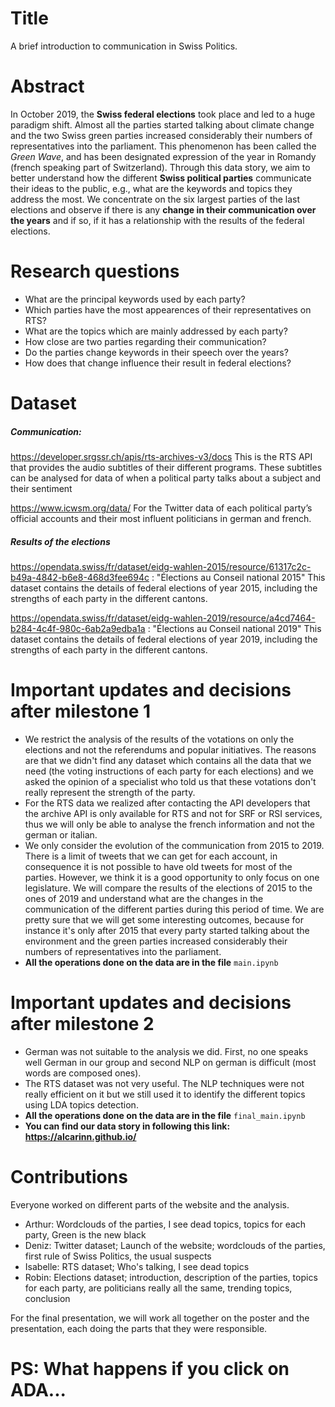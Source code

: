 # Title
A brief introduction to communication in Swiss Politics.

# Abstract
In October 2019, the **Swiss federal elections** took place and led to a huge paradigm shift. Almost all the parties started talking about climate change and the two Swiss green parties increased considerably their numbers of representatives into the parliament. This phenomenon has been called the *Green Wave*, and has been designated expression of the year in Romandy (french speaking part of Switzerland). Through this data story, we aim to better understand how the different **Swiss political parties** communicate their ideas to the public, e.g., what are the keywords and topics they address the most. We concentrate on the six largest parties of the last elections and observe if there is any **change in their communication over the years** and if so, if it has a relationship with the results of the federal elections.

# Research questions
- What are the principal keywords used by each party?
- Which parties have the most appearences of their representatives on RTS?
- What are the topics which are mainly addressed by each party?
- How close are two parties regarding their communication?
- Do the parties change keywords in their speech over the years?
- How does that change influence their result in federal elections?

# Dataset

##### Communication:
https://developer.srgssr.ch/apis/rts-archives-v3/docs This is the RTS API that provides the audio subtitles of their different programs. These subtitles can be analysed for data of when a political party talks about a subject and their sentiment

https://www.icwsm.org/data/ For the Twitter data of each political party’s official accounts and their most influent politicians in german and french.

##### Results of the elections
https://opendata.swiss/fr/dataset/eidg-wahlen-2015/resource/61317c2c-b49a-4842-b6e8-468d3fee694c : "Élections au Conseil national 2015"
This dataset contains the details of federal elections of year 2015, including the strengths of each party in the different cantons.

https://opendata.swiss/fr/dataset/eidg-wahlen-2019/resource/a4cd7464-b284-4c4f-980c-6ab2a9edba1a : "Élections au Conseil national 2019"
This dataset contains the details of federal elections of year 2019, including the strengths of each party in the different cantons.

# Important updates and decisions after milestone 1
- We restrict the analysis of the results of the votations on only the elections and not the referendums and popular initiatives. The reasons are that we didn't find any dataset which contains all the data that we need (the voting instructions of each party for each elections) and we asked the opinion of a specialist who told us that these votations don't really represent the strength of the party.
- For the RTS data we realized after contacting the API developers that the archive API is only available for RTS and not for SRF or RSI services, thus we will only be able to analyse the french information and not the german or italian.
- We only consider the evolution of the communication from 2015 to 2019. There is a limit of tweets that we can get for each account, in consequence it is not possible to have old tweets for most of the parties. However, we think it is a good opportunity to only focus on one legislature. We will compare the results of the elections of 2015 to the ones of 2019 and understand what are the changes in the communication of the different parties during this period of time. We are pretty sure that we will get some interesting outcomes, because for instance it's only after 2015 that every party started talking about the environment and the green parties increased considerably their numbers of representatives into the parliament.
- **All the operations done on the data are in the file** `main.ipynb`

# Important updates and decisions after milestone 2
- German was not suitable to the analysis we did. First, no one speaks well German in our group and second NLP on german is difficult (most words are composed ones).
- The RTS dataset was not very useful. The NLP techniques were not really efficient on it but we still used it to identify the different topics using LDA topics detection.
- **All the operations done on the data are in the file** `final_main.ipynb`
- **You can find our data story in following this link: https://alcarinn.github.io/**

# Contributions
Everyone worked on different parts of the website and the analysis.

* Arthur: Wordclouds of the parties, I see dead topics, topics for each party, Green is the new black
* Deniz: Twitter dataset; Launch of the website; wordclouds of the parties, first rule of Swiss Politics, the usual suspects
* Isabelle: RTS dataset; Who's talking, I see dead topics
* Robin: Elections dataset; introduction, description of the parties, topics for each party, are politicians really all the same, trending topics, conclusion

For the final presentation, we will work all together on the poster and the presentation, each doing the parts that they were responsible.

# PS: What happens if you click on ADA...
